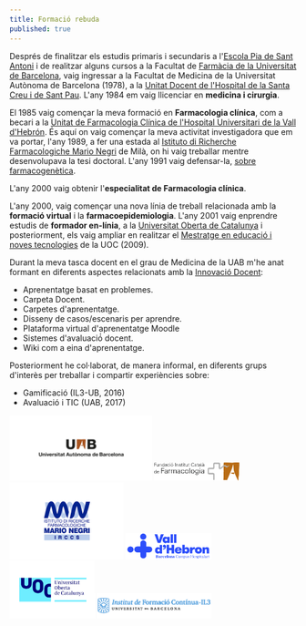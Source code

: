 ```yaml
---
title: Formació rebuda
published: true
---
```

Després de finalitzar els estudis primaris i secundaris a l'<a href="http://santantoni.escolapia.cat/" target="_blank">Escola Pia de Sant Antoni</a> i de realitzar alguns cursos a la Facultat de <a href="https://www.ub.edu/portal/web/farmacia/home" target="_blank">Farmàcia de la Universitat de Barcelona</a>, vaig ingressar a la Facultat de Medicina de la Universitat Autònoma de Barcelona (1978), a la <a href="https://www.uab.cat/web/unitat-docent-hospital-universitari-sant-pau-1345712198547.html" target="_blank">Unitat Docent de l'Hospital de la Santa Creu i de Sant Pau</a>. L'any 1984 em vaig llicenciar en **medicina i cirurgia**. 
 
 El 1985 vaig començar la meva formació en **Farmacologia clínica**, com a becari a la <a href="https://www.vallhebron.com/ca/especialitats/farmacologia-clinica" target="_blank">Unitat de Farmacologia Clínica de l'Hospital Universitari de la Vall d'Hebrón</a>. És aquí on  vaig començar la meva activitat investigadora que em va portar, l'any 1989, a fer una estada al <a href="http://www.marionegri.it/it_IT/home" target="_blank">Istituto di Richerche Farmacologiche Mario Negri</a> de Milà, on hi vaig treballar mentre desenvolupava la tesi doctoral. L'any 1991 vaig defensar-la, <a href="http://www.tdx.cat/handle/10803/5395;jsessionid=3D6CD0E9F91FF0A3207331636FF58A0F" target="_blank">sobre farmacogenètica</a>.

L'any 2000 vaig obtenir l'**especialitat de Farmacologia clínica**.

L'any 2000, vaig començar una nova línia de treball relacionada amb la **formació virtual** i la **farmacoepidemiologia**. L'any 2001 vaig enprendre estudis de **formador en-línia**, a la <a href="http://www.uoc.edu" target="_blank">Universitat Oberta de Catalunya</a> i posteriorment, els vaig ampliar en realitzar el <a href="http://estudis.uoc.edu/ca/masters-universitaris/educacio-tic/presentacio" target="_blank">Mestratge en educació i noves tecnologies</a> de la UOC (2009).

Durant la meva tasca docent en el grau de Medicina de la UAB m'he anat formant en diferents aspectes relacionats amb la <a href="https://www.uab.cat/web/personal-uab/personal-uab/personal-academic-i-investigador/formacio-i-innovacio-docent-1345692931329.html" target="_blank">Innovació Docent</a>:

  * Aprenentatge basat en problemes.
  * Carpeta Docent.
  * Carpetes d'aprenentatge.
  * Disseny de casos/escenaris per aprendre.
  * Plataforma virtual d'aprenentatge Moodle
  * Sistemes d'avaluació́ docent.
  * Wiki com a eina d'aprenentatge.

Posteriorment he col·laborat, de manera informal, en diferents grups d'interès per treballar i compartir experiències sobre:
   * Gamificació (IL3-UB, 2016)
   * Avaluació i TIC (UAB, 2017)   

<div align="left">
<img src="/assets/images/UAB_5_x2,1.png" width="250" /> <img src="/assets/images/FICF-logo-gray.svg"  width="150" /> <img src="/assets/images/NEGRI_new.png"  width="200"/>  <img src="/assets/images/logoVH.svg"  width="150"/> <img src="/assets/images/UOC.png"  width="150"/> <img src="/assets/images/logo_il3_nou.png"  width="200"/>
</div>
